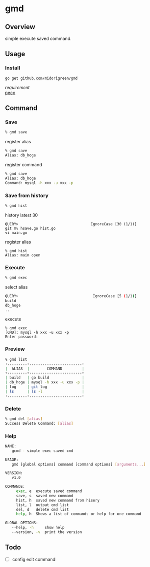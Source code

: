 # gmd

## Overview
simple execute saved command.

## Usage

### Install
```
go get github.com/midorigreen/gmd
```

*requirement*  
[peco](https://github.com/peco/peco)  

## Command
### Save
```sh
% gmd save
```
register alias
```sh
% gmd save
Alias: db_hoge
```
register command
```sh
% gmd save
Alias: db_hoge
Command: mysql -h xxx -u xxx -p
```

### Save from history
```sh
% gmd hist
```

history latest 30
```
QUERY>                                 IgnoreCase [30 (1/1)]
git mv hsave.go hist.go
vi main.go
```

register alias
```
% gmd hist
Alias: main open
```

### Execute
```sh
% gmd exec
```

select alias 
```sh
QUERY>                                  IgnoreCase [5 (1/1)]
build
db_hoge
..
```

execute
```
% gmd exec
[CMD]: mysql -h xxx -u xxx -p
Enter password:
```

### Preview
```sh
% gmd list
+---------+------------------------+
|  ALIAS  |        COMMAND         |
+---------+------------------------+
| build   | go build               |
| db_hoge | mysql -h xxx -u xxx -p |
| log     | git log                |
| ls      | ls -l                  |
+---------+------------------------+
```

### Delete
```sh
% gmd del [alias]
Success Delete Command: [alias]
```


### Help
```sh
NAME:
   gcmd - simple exec saved cmd

USAGE:
   gmd [global options] command [command options] [arguments...]

VERSION:
   v1.0

COMMANDS:
     exec, e  execute saved command
     save, s  saved new command
     hist, h  saved new command from hisory
     list, l  output cmd list
     del, d   delete cmd list
     help, h  Shows a list of commands or help for one command

GLOBAL OPTIONS:
   --help, -h     show help
   --version, -v  print the version
```

## Todo
- [ ] config edit command
